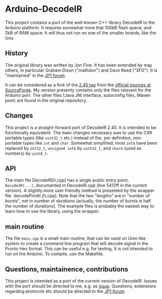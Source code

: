 # Arduino-DecodeIR

This project contains a port of the well-known C++ library DecodeIR to the
Arduino platform. It requires somewhat more that 100kB flash space, and 2kB of RAM space.
It will thus not run on one of the smaller boards, like the Uno.

## History
The original library was written by Jon Fine. It has been extended by may others,
in particular Graham Dixon ("mathdon") and Dave Reed ("3FG").
It is "maintained" in the [JP1 forum](http://www.hifi-remote.com/forums/index.php).


It can be considered as a fork of the
[2.45 tag](https://sourceforge.net/p/controlremote/code/HEAD/tree/tags/decodeir-2.45/)
from the [official sources at SourceForge](https://sourceforge.net/p/controlremote/code/HEAD/tree/trunk/decodeir/).
My version presenty contains only the files relavant for the Arduino port.
The other files (Java JNI interface, autoconfig files, Maven pom) are found in
the original repository.

## Changes
This project is a straight-forward port of DecodeIR 2.45. It is intended to
be functionally equivalent. The main changes necessary was to use the C99
portable types (like `uint32_t` etc.) instead of the, per definition, non-portable
types like `int` and `char`. Somewhat simplified, most `int`s have been replaced
by `int32_t`, `unsigned int`s by `uint32_t`, and `char`s (used as numbers) by
`uint8_t`.  

## API
The main file DecodeIR[h,cpp] has a single public entry point, `DecodeIR(...)`,
documented in DecodeIR.cpp (line 5412ff in the current version). A slightly more
user friendly method is presented by the wrapper file `decodePrintIr.[h,cpp].
Note that the two "lengths" are in "number of bursts", not in number of durations
(actually, the number of bursts is half the number of durations).
The example files is probably the easiest way to learn how to use the library,
using the wrapper.

## main routine
The file `main.cpp` is a small main routine, that can be used on Unix-like system
to create a command line program that will decode signal in the Pronto Hex format.
This can be useful e.g. for testing. It is not intended to run on the Arduino.
To compile, use the Makefile.

## Questions, maintainence, contributions
This project is intended as a port of the current version of DecodeIR. 
Issues with the port should be directed to me, e.g. as
[issue](https://github.com/bengtmartensson/Arduino-DecodeIR/issues).
Questions, extensions regarding protocols etc should be directed to the
[JP1 forum](http://www.hifi-remote.com/forums/index.php). 
